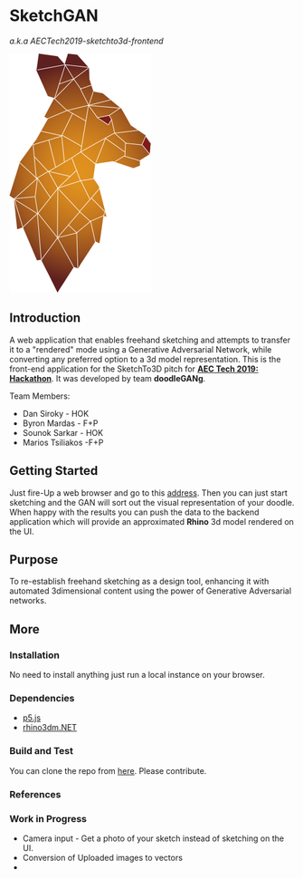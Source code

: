 # SketchGAN
*a.k.a AECTech2019-sketchto3d-frontend*

![](assets/Kanganru_Outback.png)

## Introduction
A web application that enables freehand sketching and attempts to transfer it to a "rendered" mode using a Generative Adversarial Network, while converting any preferred option to a 3d model representation.
This is the front-end application for the SketchTo3D pitch for [**AEC Tech 2019: Hackathon**](http://core.thorntontomasetti.com/aec-tech-2019-nyc/aec-tech-2019-hackathon/). It was developed by team **doodleGANg**.

Team Members:
- Dan Siroky - HOK
- Byron Mardas - F+P
- Sounok Sarkar - HOK
- Marios Tsiliakos -F+P

## Getting Started

Just fire-Up a web browser and go to this [address](http://184.105.174.119:3001/). Then you can just start sketching and the GAN will sort out the visual representation of your doodle. When happy with the results you can push the data to the backend application which will provide an approximated **Rhino** 3d model rendered on the UI.

## Purpose

To re-establish freehand sketching as a design tool, enhancing it with automated 3dimensional content using the power of Generative Adversarial networks.

## More

### Installation
No need to install anything just run a local instance on your browser.

### Dependencies
- [p5.js](https://p5js.org/reference/#/p5.Vector/add)
- [rhino3dm.NET](https://github.com/mcneel/rhino3dm)

### Build and Test
You can clone the repo from [here](https://github.com/djsiroky/aectech2019-sketchto3d-frontend.git). Please contribute.

### References

### Work in Progress
- Camera input - Get a photo of your sketch instead of sketching on the UI.
- Conversion of Uploaded images to vectors
- 
